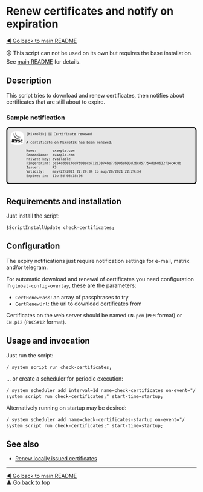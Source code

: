 Renew certificates and notify on expiration
===========================================

[◀ Go back to main README](../README.md)

🛈 This script can not be used on its own but requires the base installation.
See [main README](../README.md) for details.

Description
-----------

This script tries to download and renew certificates, then notifies about
certificates that are still about to expire.

### Sample notification

![check-certificates notification](notifications/check-certificates.svg)

Requirements and installation
-----------------------------

Just install the script:

    $ScriptInstallUpdate check-certificates;

Configuration
-------------

The expiry notifications just require notification settings for e-mail,
matrix and/or telegram.

For automatic download and renewal of certificates you need configuration
in `global-config-overlay`, these are the parameters:

* `CertRenewPass`: an array of passphrases to try
* `CertRenewUrl`: the url to download certificates from

Certificates on the web server should be named `CN.pem` (`PEM` format) or
`CN.p12` (`PKCS#12` format).

Usage and invocation
--------------------

Just run the script:

    / system script run check-certificates;

... or create a scheduler for periodic execution:

    / system scheduler add interval=1d name=check-certificates on-event="/ system script run check-certificates;" start-time=startup;

Alternatively running on startup may be desired:

    / system scheduler add name=check-certificates-startup on-event="/ system script run check-certificates;" start-time=startup;

See also
--------

* [Renew locally issued certificates](certificate-renew-issued.md)

---
[◀ Go back to main README](../README.md)  
[▲ Go back to top](#top)
